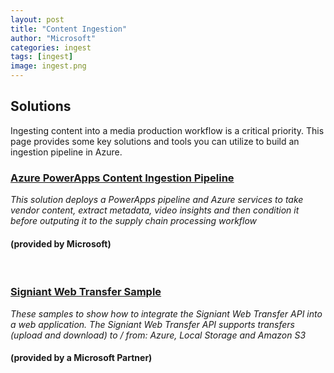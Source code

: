 ```yaml
---
layout: post
title: "Content Ingestion"
author: "Microsoft"
categories: ingest
tags: [ingest]
image: ingest.png
---
```


## Solutions

Ingesting content into a media production workflow is a critical priority. This page provides some key solutions and tools you can utilize to build an ingestion pipeline in Azure.

<div class="mstitlebox">
<h3><a href="https://github.com/MediaEntertainmentLabs/content-ingest-pipeline">Azure PowerApps Content Ingestion Pipeline</a></h3>
</div>
<div class ="textbox">
<i>This solution deploys a PowerApps pipeline and Azure services to take vendor content, extract metadata, video insights and then condition it before outputing it to the supply chain processing workflow</i>
<br>
<h4>(provided by Microsoft)</h4>
</div>

<p>
<br>
<p>

<div class="partnertitlebox">
<h3><a href="https://github.com/Signiant/web-transfer-api-samples">Signiant Web Transfer Sample</a></h3>
</div>
<div class ="textbox">
<i>These samples to show how to integrate the Signiant Web Transfer API into a web application. The Signiant Web Transfer API supports transfers (upload and download) to / from: Azure, Local Storage and Amazon S3</i>
<br>
<h4>(provided by a Microsoft Partner)</h4>
</div>

<p>
<br>
<p>